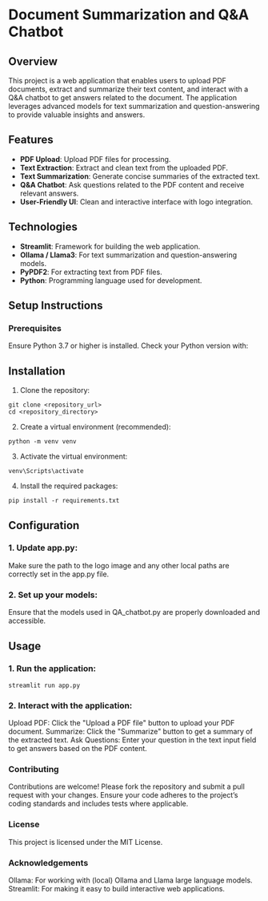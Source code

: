 # Document Summarization and Q&A Chatbot

## Overview

This project is a web application that enables users to upload PDF documents, extract and summarize their text content, and interact with a Q&A chatbot to get answers related to the document. The application leverages advanced models for text summarization and question-answering to provide valuable insights and answers.

## Features

- **PDF Upload**: Upload PDF files for processing.
- **Text Extraction**: Extract and clean text from the uploaded PDF.
- **Text Summarization**: Generate concise summaries of the extracted text.
- **Q&A Chatbot**: Ask questions related to the PDF content and receive relevant answers.
- **User-Friendly UI**: Clean and interactive interface with logo integration.

## Technologies

- **Streamlit**: Framework for building the web application.
- **Ollama / Llama3**: For text summarization and question-answering models.
- **PyPDF2**: For extracting text from PDF files.
- **Python**: Programming language used for development.

## Setup Instructions

### Prerequisites

Ensure Python 3.7 or higher is installed. Check your Python version with:

## Installation

1. Clone the repository:
````
git clone <repository_url>
cd <repository_directory>
````

2. Create a virtual environment (recommended):
````
python -m venv venv
````

3. Activate the virtual environment:
````
venv\Scripts\activate
````

4. Install the required packages:
````
pip install -r requirements.txt
````

## Configuration

### 1. Update app.py:

Make sure the path to the logo image and any other local paths are correctly set in the app.py file.

### 2. Set up your models:

Ensure that the models used in QA_chatbot.py are properly downloaded and accessible.

## Usage

### 1. Run the application:
````
streamlit run app.py
````

### 2. Interact with the application:

Upload PDF: Click the "Upload a PDF file" button to upload your PDF document.
Summarize: Click the "Summarize" button to get a summary of the extracted text.
Ask Questions: Enter your question in the text input field to get answers based on the PDF content.

### Contributing

Contributions are welcome! Please fork the repository and submit a pull request with your changes. Ensure your code adheres to the project’s coding standards and includes tests where applicable.

### License

This project is licensed under the MIT License. 
### Acknowledgements

Ollama: For working with (local) Ollama and Llama large language models.
Streamlit: For making it easy to build interactive web applications.

